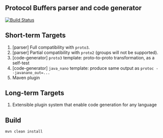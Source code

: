 Protocol Buffers parser and code generator
------------------------------------------

[![Build Status](https://travis-ci.org/kshchepanovskyi/proto-compiler.svg?branch=master)](https://travis-ci.org/kshchepanovskyi/proto-compiler)

Short-term Targets
------------------

1. \[parser\] Full compatibility with `proto3`.
2. \[parser\] Partial compatibility with `proto2` (groups will not be supported).
3. \[code-generator\] `proto3` template: proto-to-proto transformation, as a self-test
4. \[code-generator\] `java_nano` template: produce same output as `protoc --javanano_out=...`
5. Maven plugin

Long-term Targets
-----------------

1. Extensible plugin system that enable code generation for any language

Build
-----

```
mvn clean install
```
